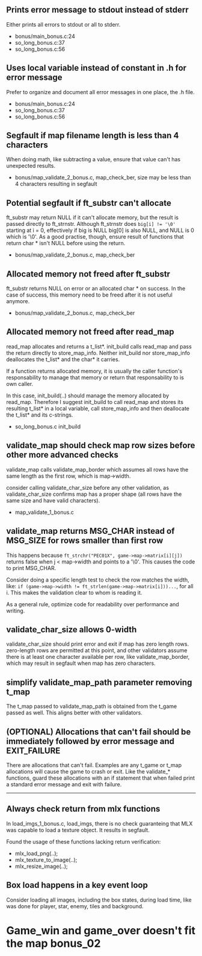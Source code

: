 ## Prints error message to stdout instead of stderr

Either prints all errors to stdout or all to stderr.

- bonus/main_bonus.c:24
- so_long_bonus.c:37
- so_long_bonus.c:56

## Uses local variable instead of constant in .h for error message

Prefer to organize and document all error messages in one place, the .h file.

- bonus/main_bonus.c:24
- so_long_bonus.c:37
- so_long_bonus.c:56

## Segfault if map filename length is less than 4 characters

When doing math, like subtracting a value, ensure that value can't has unexpected results.

- bonus/map_validate_2_bonus.c, map_check_ber, size may be less than 4 characters resulting in segfault

## Potential segfault if ft_substr can't allocate

ft_substr may return NULL if it can't allocate memory, but the result is passed directly to
ft_strnstr. Although ft_strnstr does `big[i] != '\0'` starting at i = 0, effectively if big is NULL
big[0] is also NULL, and NULL is 0 which is '\0'. As a good practise, though, ensure result of functions
that return char * isn't NULL before using the return.

- bonus/map_validate_2_bonus.c, map_check_ber

## Allocated memory not freed after ft_substr

ft_substr returns NULL on error or an allocated char * on success. In the case of success, this memory
need to be freed after it is not useful anymore. 

- bonus/map_validate_2_bonus.c, map_check_ber

## Allocated memory not freed after read_map

read_map allocates and returns a t_list*. init_build calls read_map and pass the return
directly to store_map_info. Neither init_build nor store_map_info deallocates the t_list*
and the char* it carries.

If a function returns allocated memory, it is usually the caller function's responsability to
manage that memory or return that responsability to is own caller.

In this case, init_build(..) should manage the memory allocated by read_map. Therefore I suggest
init_build to call read_map and stores its resulting t_list* in a local variable, call 
store_map_info and then deallocate the t_list* and its c-strings.

- so_long_bonus.c init_build

## validate_map should check map row sizes before other more advanced checks

validate_map calls validate_map_border which assumes all rows have the same length as the first
row, which is map->width.

consider calling validate_char_size before any other validation, as validate_char_size confirms
map has a proper shape (all rows have the same size and have valid characters).

- map_validate_1_bonus.c

## validate_map returns MSG_CHAR instead of MSG_SIZE for rows smaller than first row

This happens because `ft_strchr("PEC01X", game->map->matrix[i][j])` returns false when 
j < map->width and points to a '\0'. This causes the code to print MSG_CHAR.

Consider doing a specific length test to check the row matches the width, like:
`if (game->map->width != ft_strlen(game->map->matrix[i]))...`, for all i. This makes the 
validation clear to whom is reading it. 

As a general rule, optimize code for readability over performance and writing.

## validate_char_size allows 0-width

validate_char_size should print error and exit if map has zero length rows.
zero-length rows are permitted at this point, and other validators assume there is at least
one character available per row, like validate_map_border, which may result in segfault when
map has zero characters.

## simplify validate_map_path parameter removing t_map

The t_map passed to validate_map_path is obtained from the t_game passed as well.
This aligns better with other validators.

## (OPTIONAL) Allocations that can't fail should be immediately followed by error message and EXIT_FAILURE

There are allocations that can't fail. Examples are any t_game or t_map allocations will 
cause the game to crash or exit. Like the validate_* functions, guard these allocations with an
if statement that when failed print a standard error message and exit with failure.

__________________________________________________________________

## Always check return from mlx functions

In load_imgs_1_bonus.c, load_imgs, there is no check guaranteing that MLX was capable to load
a texture object. It results in segfault.

Found the usage of these functions lacking return verification:

- mlx_load_png(..);
- mlx_texture_to_image(..);
- mlx_resize_image(..);

## Box load happens in a key event loop

Consider loading all images, including the box states, during load time, like was done for player, star, enemy, tiles and background.

# Game_win and game_over doesn't fit the map bonus_02